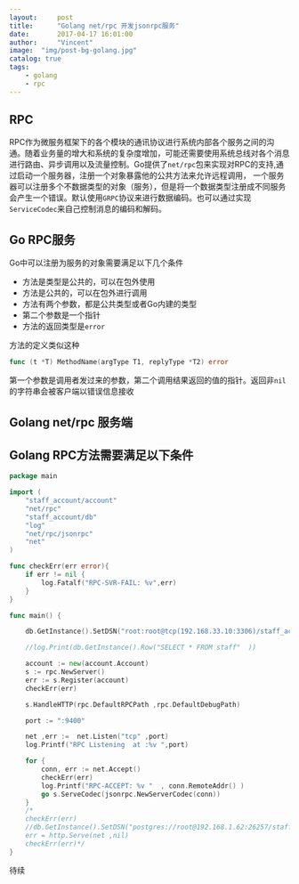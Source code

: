 ```yaml
---
layout:     post
title:      "Golang net/rpc 开发jsonrpc服务"
date:       2017-04-17 16:01:00
author:     "Vincent"
image:  "img/post-bg-golang.jpg"
catalog: true
tags:
    - golang
    - rpc
---
```


## RPC

RPC作为微服务框架下的各个模块的通讯协议进行系统内部各个服务之间的沟通。随着业务量的增大和系统的复杂度增加，可能还需要使用系统总线对各个消息进行路由、异步调用以及流量控制。Go提供了```net/rpc```包来实现对RPC的支持,通过启动一个服务器，注册一个对象暴露他的公共方法来允许远程调用， 一个服务器可以注册多个不数据类型的对象（服务），但是将一个数据类型注册成不同服务会产生一个错误。默认使用```GRPC```协议来进行数据编码。也可以通过实现```ServiceCodec```来自己控制消息的编码和解码。

## Go RPC服务
Go中可以注册为服务的对象需要满足以下几个条件

- 方法是类型是公共的，可以在包外使用
- 方法是公共的，可以在包外进行调用
- 方法有两个参数，都是公共类型或者Go内建的类型
- 第二个参数是一个指针
- 方法的返回类型是```error```

方法的定义类似这种

```go
func (t *T) MethodName(argType T1, replyType *T2) error
```

第一个参数是调用者发过来的参数，第二个调用结果返回的值的指针。返回非```nil```的字符串会被客户端以错误信息接收

## Golang net/rpc 服务端

Golang RPC方法需要满足以下条件
-

```go
package main

import (
	"staff_account/account"
	"net/rpc"
	"staff_account/db"
	"log"
	"net/rpc/jsonrpc"
	"net"
)

func checkErr(err error){
	if err != nil {
		log.Fatalf("RPC-SVR-FAIL: %v",err)
	}
}

func main() {

	db.GetInstance().SetDSN("root:root@tcp(192.168.33.10:3306)/staff_account?charset=utf8")

	//log.Print(db.GetInstance().Row("SELECT * FROM staff"  ))

	account := new(account.Account)
	s := rpc.NewServer()
	err := s.Register(account)
	checkErr(err)

	s.HandleHTTP(rpc.DefaultRPCPath ,rpc.DefaultDebugPath)

	port := ":9400"

	net ,err :=  net.Listen("tcp" ,port)
	log.Printf("RPC Listening  at :%v ",port)

	for {
		conn, err := net.Accept()
		checkErr(err)
		log.Printf("RPC-ACCEPT: %v "  , conn.RemoteAddr() )
		go s.ServeCodec(jsonrpc.NewServerCodec(conn))
	}
	/*
	checkErr(err)
	//db.GetInstance().SetDSN("postgres://root@192.168.1.62:26257/staff_account?sslmode=disable")
	err = http.Serve(net ,nil)
	checkErr(err)*/
}
````


待续







